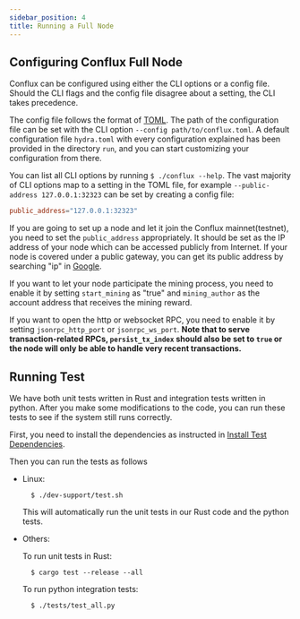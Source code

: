 ```yaml
---
sidebar_position: 4
title: Running a Full Node
---
```


## Configuring Conflux Full Node

Conflux can be configured using either the CLI options or a config file. Should the CLI flags and the config file disagree about a setting, the CLI takes precedence.

The config file follows the format of [TOML](https://github.com/toml-lang/toml). The path of the configuration file can be set with the CLI option `--config path/to/conflux.toml`. A default configuration file `hydra.toml` with every configuration explained has been provided in the directory `run`, and you can start customizing your configuration from there.

You can list all CLI options by running  `$ ./conflux --help`. The vast majority of CLI options map to a setting in the TOML file, for example `--public-address 127.0.0.1:32323` can be set by creating a config file:

```toml
public_address="127.0.0.1:32323"
```

If you are going to set up a node and let it join the Conflux mainnet(testnet), you need to set the `public_address` appropriately. It should be set as the IP address of your node which can be accessed publicly from Internet. If your node is covered under a public gateway, you can get its public address by searching "ip" in [Google](https://www.google.com).

If you want to let your node participate the mining process, you need to enable it by setting `start_mining` as "true" and `mining_author` as the account address that receives the mining reward.

If you want to open the http or websocket RPC, you need to enable it by setting `jsonrpc_http_port` or `jsonrpc_ws_port`. **Note that to serve transaction-related RPCs, `persist_tx_index` should also be set to `true` or the node will only be able to handle very recent transactions.**

## Running Test

We have both unit tests written in Rust and integration tests written in python. After you make some modifications to the code, you can run these tests to see if the system still runs correctly.

First, you need to install the dependencies as instructed in [Install Test Dependencies](./compiling-conflux-client.md#install-test-dependencies).

Then you can run the tests as follows

* Linux:
  
        $ ./dev-support/test.sh

    This will automatically run the unit tests in our Rust code and the python tests.

* Others:

    To run unit tests in Rust:
  
        $ cargo test --release --all

    To run python integration tests:
  
        $ ./tests/test_all.py

